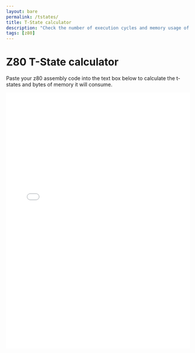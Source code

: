 ```yaml
---
layout: bare
permalink: /tstates/
title: T-State calculator
description: "Check the number of execution cycles and memory usage of your code"
tags: [z80]
---
```


Z80 T-State calculator
====

Paste your z80 assembly code into the text box below to calculate the t-states and bytes of memory it will consume.

  <iframe style="border:none"
    title="T-State calculator"
    width="100%"
    height="700px"
    src="../tstates-dist/index.html">
  </iframe>
